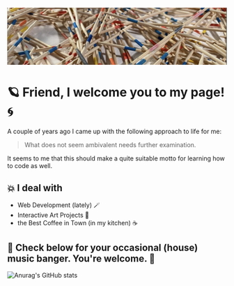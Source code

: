 ![Header image](./images/mikado_header.png)

# :ringed_planet: Friend, I welcome you to my page! :cyclone:

A couple of years ago I came up with the following approach to life for me: 


>What does not seem ambivalent needs further examination.


It seems to me that this should make a quite suitable motto for learning how to code as well.

## :boom: I deal with

- Web Development (lately) :magic_wand:
- Interactive Art Projects :slot_machine:
- the Best Coffee in Town (in my kitchen) :coffee:

## :dvd: Check below for your occasional (house) music banger. You're welcome. :nail_care:

![Anurag's GitHub stats](https://github-readme-stats.vercel.app/api?username=turbo-91&show_icons=true&bg_color=00000000)

